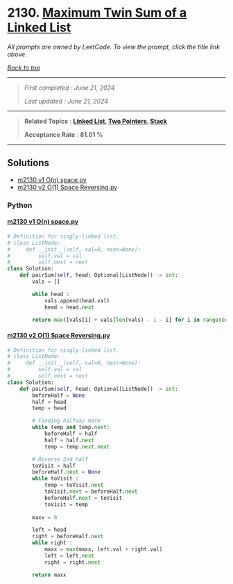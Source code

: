 # 2130. [Maximum Twin Sum of a Linked List](<https://leetcode.com/problems/maximum-twin-sum-of-a-linked-list>)

*All prompts are owned by LeetCode. To view the prompt, click the title link above.*

*[Back to top](<../README.md>)*

------

> *First completed : June 21, 2024*
>
> *Last updated : June 21, 2024*

------

> **Related Topics** : **[Linked List](<by_topic/Linked List.md>), [Two Pointers](<by_topic/Two Pointers.md>), [Stack](<by_topic/Stack.md>)**
>
> **Acceptance Rate** : **81.01 %**

------

## Solutions

- [m2130 v1 O(n) space.py](<../my-submissions/m2130 v1 O(n) space.py>)
- [m2130 v2 O(1) Space Reversing.py](<../my-submissions/m2130 v2 O(1) Space Reversing.py>)
### Python
#### [m2130 v1 O(n) space.py](<../my-submissions/m2130 v1 O(n) space.py>)
```Python
# Definition for singly-linked list.
# class ListNode:
#     def __init__(self, val=0, next=None):
#         self.val = val
#         self.next = next
class Solution:
    def pairSum(self, head: Optional[ListNode]) -> int:
        vals = []

        while head :
            vals.append(head.val)
            head = head.next

        return max([vals[i] + vals[len(vals) - 1 - i] for i in range(ceil(len(vals) / 2))])
```

#### [m2130 v2 O(1) Space Reversing.py](<../my-submissions/m2130 v2 O(1) Space Reversing.py>)
```Python
# Definition for singly-linked list.
# class ListNode:
#     def __init__(self, val=0, next=None):
#         self.val = val
#         self.next = next
class Solution:
    def pairSum(self, head: Optional[ListNode]) -> int:
        beforeHalf = None
        half = head
        temp = head

        # Finding halfway mark
        while temp and temp.next:
            beforeHalf = half
            half = half.next
            temp = temp.next.next

        # Reverse 2nd half
        toVisit = half
        beforeHalf.next = None
        while toVisit :
            temp = toVisit.next
            toVisit.next = beforeHalf.next
            beforeHalf.next = toVisit
            toVisit = temp
        
        maxx = 0

        left = head
        right = beforeHalf.next
        while right :
            maxx = max(maxx, left.val + right.val)
            left = left.next
            right = right.next

        return maxx
```

